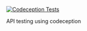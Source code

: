 [![Codeception Tests](https://github.com/abalabushko/api-tests-with-codeception/actions/workflows/codeception_ci.yml/badge.svg?branch=main)](https://github.com/abalabushko/api-tests-with-codeception/actions/workflows/codeception_ci.yml)


API testing using codeception
